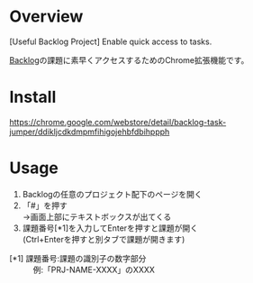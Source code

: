 # Overview
[Useful Backlog Project] Enable quick access to tasks.

[Backlog](http://www.backlog.jp/)の課題に素早くアクセスするためのChrome拡張機能です。

# Install
https://chrome.google.com/webstore/detail/backlog-task-jumper/ddikljcdkdmpmfihigojehbfdbihppph

# Usage
1. Backlogの任意のプロジェクト配下のページを開く
2. 「#」を押す  
→画面上部にテキストボックスが出てくる
3. 課題番号[*1]を入力してEnterを押すと課題が開く  
(Ctrl+Enterを押すと別タブで課題が開きます)

[*1] 課題番号:課題の識別子の数字部分  
　　　例:「PRJ-NAME-XXXX」のXXXX
